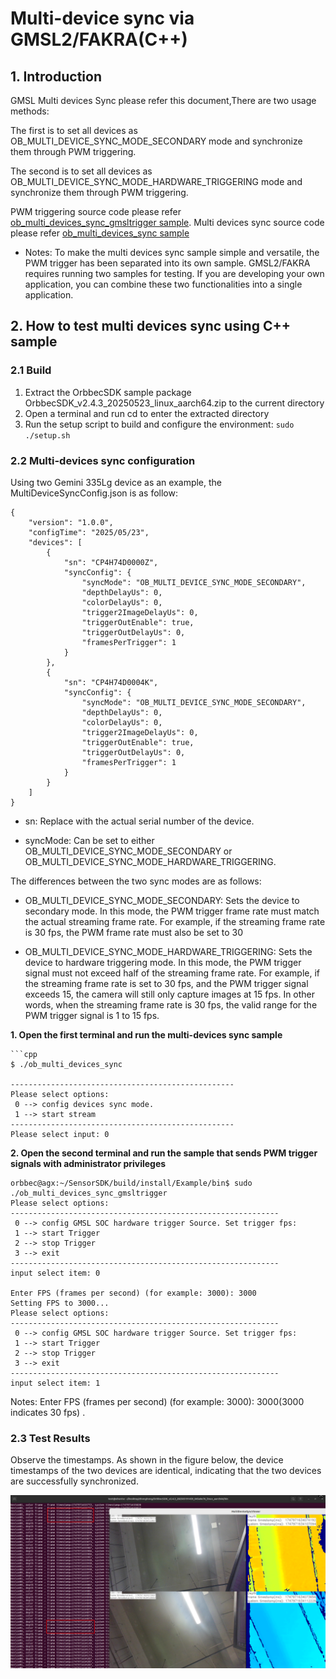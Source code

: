 #  Multi-device sync via GMSL2/FAKRA(C++)

## 1. Introduction

 GMSL Multi devices Sync please refer this document,There are two usage methods:

The first is to set all devices as OB_MULTI_DEVICE_SYNC_MODE_SECONDARY mode and synchronize them through PWM triggering.

The second is to set all devices as OB_MULTI_DEVICE_SYNC_MODE_HARDWARE_TRIGGERING mode and synchronize them through PWM triggering.

PWM triggering source code please refer [ob_multi_devices_sync_gmsltrigger sample](https://github.com/orbbec/OrbbecSDK_v2/tree/main/examples/3.advanced.multi_devices_sync_gmsltrigger).
Multi devices sync source code please refer [ob_multi_devices_sync sample](https://github.com/orbbec/OrbbecSDK_v2/tree/main/examples/3.advanced.multi_devices_sync)

- Notes: To make the multi devices sync sample simple and versatile, the PWM trigger has been separated into its own sample. GMSL2/FAKRA requires running two samples for testing. If you are developing your own application, you can combine these two functionalities into a single application.

## 2. How to test multi devices sync using C++ sample

### 2.1 Build
1. Extract the OrbbecSDK sample package OrbbecSDK_v2.4.3_20250523_linux_aarch64.zip to the current directory
2. Open a terminal and run cd to enter the extracted directory
3. Run the setup script to build and configure the environment: `sudo ./setup.sh`

###  2.2 Multi-devices sync configuration
Using two Gemini 335Lg device as an example, the MultiDeviceSyncConfig.json is as follow:

~~~
{
    "version": "1.0.0",
    "configTime": "2025/05/23",
    "devices": [
        {
            "sn": "CP4H74D0000Z",
            "syncConfig": {
                "syncMode": "OB_MULTI_DEVICE_SYNC_MODE_SECONDARY",
                "depthDelayUs": 0,
                "colorDelayUs": 0,
                "trigger2ImageDelayUs": 0,
                "triggerOutEnable": true,
                "triggerOutDelayUs": 0,
                "framesPerTrigger": 1
            }
        },
        {
            "sn": "CP4H74D0004K",
            "syncConfig": {
                "syncMode": "OB_MULTI_DEVICE_SYNC_MODE_SECONDARY",
                "depthDelayUs": 0,
                "colorDelayUs": 0,
                "trigger2ImageDelayUs": 0,
                "triggerOutEnable": true,
                "triggerOutDelayUs": 0,
                "framesPerTrigger": 1
            }
        }
    ]
}
~~~



- sn: Replace with the actual serial number of the device.

- syncMode: Can be set to either OB_MULTI_DEVICE_SYNC_MODE_SECONDARY or OB_MULTI_DEVICE_SYNC_MODE_HARDWARE_TRIGGERING.

The differences between the two sync modes are as follows:

 - OB_MULTI_DEVICE_SYNC_MODE_SECONDARY: Sets the device to secondary mode. In this mode, the PWM trigger frame rate must match the actual streaming frame rate. For example, if the streaming frame rate is 30 fps, the PWM frame rate must also be set to 30

 - OB_MULTI_DEVICE_SYNC_MODE_HARDWARE_TRIGGERING: Sets the device to hardware triggering mode. In this mode, the PWM trigger signal must not exceed half of the streaming frame rate. For example, if the streaming frame rate is set to 30 fps, and the PWM trigger signal exceeds 15, the camera will still only capture images at 15 fps. In other words, when the streaming frame rate is 30 fps, the valid range for the PWM trigger signal is 1 to 15 fps.


**1. Open the first terminal and run the multi-devices sync sample**
~~~
```cpp
$ ./ob_multi_devices_sync

--------------------------------------------------
Please select options: 
 0 --> config devices sync mode. 
 1 --> start stream 
--------------------------------------------------
Please select input: 0

~~~

**2. Open the second terminal and run the sample that sends PWM trigger signals with administrator privileges**

~~~
orbbec@agx:~/SensorSDK/build/install/Example/bin$ sudo ./ob_multi_devices_sync_gmsltrigger
Please select options: 
------------------------------------------------------------
 0 --> config GMSL SOC hardware trigger Source. Set trigger fps: 
 1 --> start Trigger 
 2 --> stop Trigger 
 3 --> exit 
------------------------------------------------------------
input select item: 0

Enter FPS (frames per second) (for example: 3000): 3000
Setting FPS to 3000...
Please select options: 
------------------------------------------------------------
 0 --> config GMSL SOC hardware trigger Source. Set trigger fps: 
 1 --> start Trigger 
 2 --> stop Trigger 
 3 --> exit 
------------------------------------------------------------
input select item: 1

~~~

Notes:
Enter FPS (frames per second) (for example: 3000): 3000(3000 indicates 30 fps) . 

### 2.3 Test Results
Observe the timestamps. As shown in the figure below, the device timestamps of the two devices are identical, indicating that the two devices are successfully synchronized.

![multi devices sync result](images/multi-devices-sync.png)